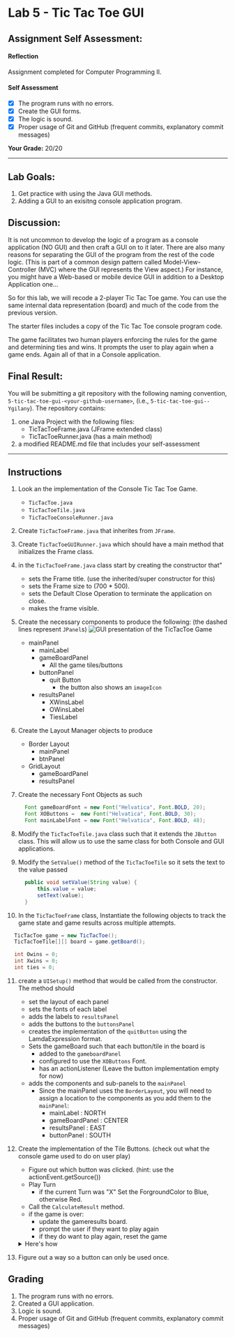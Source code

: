 # Lab 5 - Tic Tac Toe GUI
## Assignment Self Assessment:
#### Reflection
[//]: <> (share your thoughts on the assignment, things you learnt and would like to remember when you look back at this assignment)
Assignment completed for Computer Programming II. 


#### Self Assessment
- [X] The program runs with no errors.
- [X] Create the GUI forms.
- [X] The logic is sound.
- [X] Proper usage of Git and GitHub (frequent commits, explanatory commit messages)

**Your Grade:**  20/20


______________________________________________________________________

## Lab Goals:
1. Get practice with using the Java GUI methods.
2. Adding a GUI to an exisitng console application program.

## Discussion:
It is not uncommon to develop the logic of a program as a console application (NO GUI) and then craft a GUI on to it later. There are also many reasons for separating the GUI of the program from the rest of the code logic. (This is part of a common design pattern called Model-View-Controller (MVC) where the GUI represents the View aspect.) For instance, you might have a Web-based or mobile device GUI in addition to a Desktop Application one…

So for this lab, we will recode a 2-player Tic Tac Toe game. You can use the same internal data representation (board) and much of the code from the previous version.

The starter files includes a copy of the Tic Tac Toe console program code.

The game facilitates two human players enforcing the rules for the game and determining ties and wins. It prompts the user to play again when a game ends. Again all of that in a Console application.

## Final Result:
You will be submitting a git repository with the following naming
convention, `5-tic-tac-toe-gui-<your-github-username>`, (i.e., `5-tic-tac-toe-gui--Ygilany`). The repository contains:
1. one Java Project with the following files:
    - TicTacToeFrame.java (JFrame extended class)
    - TicTacToeRunner.java (has a main method)
2. a modified README.md file that includes your self-assessment

----

## Instructions
1. Look an the implementation of the Console Tic Tac Toe Game.
    * `TicTacToe.java`
    * `TicTacToeTile.java`
    * `TicTacToeConsoleRunner.java`

2. Create `TicTacToeFrame.java` that inherites from `JFrame`.

3. Create `TicTacToeGUIRunner.java` which should have a main method that initializes the Frame class.

4. in the `TicTacToeFrame.java` class start by creating the constructor that"
    * sets the Frame title. (use the inherited/super constructor for this)
    * sets the Frame size to (700 * 500).
    * sets the Default Close Operation to terminate the application on close.
    * makes the frame visible.

5. Create the necessary components to produce the following: (the dashed lines represent `JPanel`s)
    ![GUI presentation of the TicTacToe Game](assets/TicTacToe.png)
    * mainPanel
        * mainLabel
        * gameBoardPanel
            * All the game tiles/buttons
        * buttonPanel
            * quit Button
                * the button also shows an `imageIcon`
        * resultsPanel
            * XWinsLabel
            * OWinsLabel
            * TiesLabel

6. Create the Layout Manager objects to produce
    * Border Layout
        * mainPanel
        * btnPanel
    * GridLayout
        * gameBoardPanel
        * resultsPanel

7. Create the necessary Font Objects as such
    ```java
      Font gameBoardFont = new Font("Helvatica", Font.BOLD, 20);
      Font XOButtons =  new Font("Helvatica", Font.BOLD, 30);
      Font mainLabelFont = new Font("Helvatica", Font.BOLD, 48);
    ```

8. Modify the `TicTacToeTile.java` class such that it extends the `JButton` class. This will allow us to use the same class for both Console and GUI applications.

9. Modify the `SetValue()` method of the `TicTacToeTile` so it sets the text to the value passed

    ```java
      public void setValue(String value) {
          this.value = value;
          setText(value);
      }
    ```

10. In the `TicTacToeFrame` class, Instantiate the following objects to track the game state and game results across multiple attempts.
  ```java
    TicTacToe game = new TicTacToe();
    TicTacToeTile[][] board = game.getBoard();

    int Owins = 0;
    int Xwins = 0;
    int ties = 0;
  ```


11. create a `UISetup()` method that would be called from the constructor. The method should
    * set the layout of each panel
    * sets the fonts of each label
    * adds the labels to `resultsPanel`
    * adds the buttons to the `buttonsPanel`
    * creates the implementation of the `quitButton` using the LamdaExpression format.
    * Sets the gameBoard such that each button/tile in the board is
        * added to the `gameboardPanel`
        * configured to use the `XOButtons` Font.
        * has an actionListener (Leave the button implementation empty for now)
    * adds the components and sub-panels to the `mainPanel`
        * Since the mainPanel uses the `BorderLayout`, you will need to assign a location to the components as you add them to the `mainPanel`:
            * mainLabel : NORTH
            * gameBoardPanel : CENTER
            * resultsPanel : EAST
            * buttonPanel :  SOUTH

12. Create the implementation of the Tile Buttons. (check out what the console game used to do on user play)
    * Figure out which button was clicked. (hint: use the actionEvent.getSource())
    * Play Turn
        * if the current Turn was "X" Set the ForgroundColor to Blue, otherwise Red.
    * Call the `CalculateResult` method.
    * if the game is over:
        * update the gameresults board.
        * prompt the user if they want to play again
        * if they do want to play again, reset the game


    <details>
      <summary markdown='span'>Here's how
      </summary>

    ```java
      board[row][col].addActionListener((ActionEvent ae) -> {
          TicTacToeTile selected = (TicTacToeTile) ae.getSource();
          game.playTurn(selected.getRow(), selected.getColumn());
          selected.setForeground(
                  game.getCurrentTurn().name().equals("X") ? Color.BLUE: Color.RED
          );

          game.calculateResult();

          if(game.isOver()) {
              System.out.println("The game is over and the Result is: " + game.getResult());
              updateGameResults();
              Boolean done = SafeInput.getYNConfirmDialog("Play Again?");
              if(!done) {
                  System.exit(0);
              }
              resetGame();
          }
      });
    ```

    </details>


13. Figure out a way so a button can only be used once.

## Grading
1. The program runs with no errors.
2. Created a GUI application.
3. Logic is sound.
4. Proper usage of Git and GitHub (frequent commits, explanatory commit messages)

